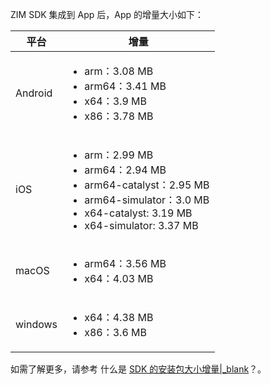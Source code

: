 ZIM SDK 集成到 App 后，App 的增量大小如下：

| 平台 | 增量 |
| -- | -- |
| Android | <ul><li>arm：3.08 MB</li><li>arm64：3.41 MB</li><li>x64：3.9 MB</li><li>x86：3.78 MB</li></ul> |
| iOS | <ul><li>arm：2.99 MB</li><li>arm64：2.94 MB</li><li>arm64-catalyst：2.95 MB</li><li>arm64-simulator：3.0 MB</li><li>x64-catalyst: 3.19 MB</li><li>x64-simulator: 3.37 MB</li></ul> |
| macOS | <ul><li>arm64：3.56 MB</li><li>x64：4.03 MB</li></ul> |
| windows | <ul><li>x64：4.38 MB</li><li>x86：3.6 MB</li></ul> |

如需了解更多，请参考 什么是 [SDK 的安装包大小增量\|_blank](https://doc-zh.zego.im/faq/common_faq_sdk_package_size?product=ZegoAvatar&platform=flutter)？。
